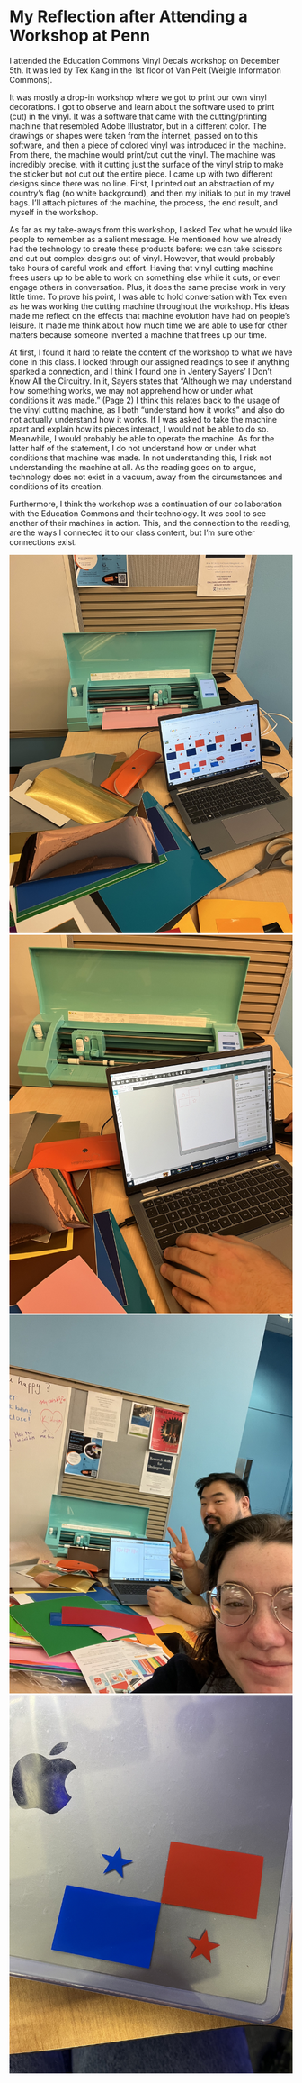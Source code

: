 # My Reflection after Attending a Workshop at Penn

I attended the Education Commons Vinyl Decals workshop on December 5th. It was led by Tex Kang in the 1st floor of Van Pelt (Weigle Information Commons).

It was mostly a drop-in workshop where we got to print our own vinyl decorations. I got to observe and learn about the software used to print (cut) in the vinyl. It was a software that came with the cutting/printing machine that resembled Adobe Illustrator, but in a different color. The drawings or shapes were taken from the internet, passed on to this software, and then a piece of colored vinyl was introduced in the machine. From there, the machine would print/cut out the vinyl. The machine was incredibly precise, with it cutting just the surface of the vinyl strip to make the sticker but not cut out the entire piece. I came up with two different designs since there was no line. First, I printed out an abstraction of my country’s flag (no white background), and then my initials to put in my travel bags. I’ll attach pictures of the machine, the process, the end result, and myself in the workshop.

As far as my take-aways from this workshop, I asked Tex what he would like people to remember as a salient message. He mentioned how we already had the technology to create these products before: we can take scissors and cut out complex designs out of vinyl. However, that would probably take hours of careful work and effort. Having that vinyl cutting machine frees users up to be able to work on something else while it cuts, or even engage others in conversation. Plus, it does the same precise work in very little time. To prove his point, I was able to hold conversation with Tex even as he was working the cutting machine throughout the workshop. His ideas made me reflect on the effects that machine evolution have had on people’s leisure. It made me think about how much time we are able to use for other matters because someone invented a machine that frees up our time.

At first, I found it hard to relate the content of the workshop to what we have done in this class. I looked through our assigned readings to see if anything sparked a connection, and I think I found one in Jentery Sayers’ I Don’t Know All the Circuitry. In it, Sayers states that “Although we may understand how something works, we may not apprehend how or under what conditions it was made.” (Page 2) I think this relates back to the usage of the vinyl cutting machine, as I both “understand how it works” and also do not actually understand how it works. If I was asked to take the machine apart and explain how its pieces interact, I would not be able to do so. Meanwhile, I would probably be able to operate the machine. As for the latter half of the statement, I do not understand how or under what conditions that machine was made. In not understanding this, I risk not understanding the machine at all. As the reading goes on to argue, technology does not exist in a vacuum, away from the circumstances and conditions of its creation.

Furthermore, I think the workshop was a continuation of our collaboration with the Education Commons and their technology. It was cool to see another of their machines in action. This, and the connection to the reading, are the ways I connected it to our class content, but I’m sure other connections exist.

![Picture 1](/images/vinyl1.jpg)
![Picture 2](/images/vinyl2.jpg)
![Picture 3](/images/vinyl3.jpg)
![Picture 4](/images/vinyl4.jpg)


